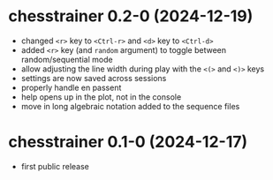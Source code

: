 # chesstrainer 0.2-0 (2024-12-19)

- changed `<r>` key to `<Ctrl-r>` and `<d>` key to `<Ctrl-d>`
- added `<r>` key (and `random` argument) to toggle between random/sequential mode
- allow adjusting the line width during play with the `<(>` and `<)>` keys
- settings are now saved across sessions
- properly handle en passent
- help opens up in the plot, not in the console
- move in long algebraic notation added to the sequence files

# chesstrainer 0.1-0 (2024-12-17)

- first public release
